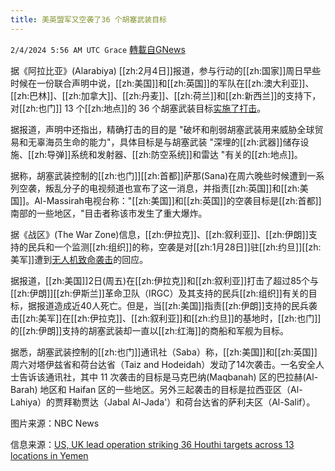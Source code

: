 ```yaml
---
title: 美英盟军又空袭了36 个胡塞武装目标
---
```

`2/4/2024 5:56 AM UTC Grace` [轉載自GNews](https://gnews.org/articles/2280098)

据《阿拉比亚》(Alarabiya) [[zh:2月4日]]报道，参与行动的[[zh:国家]]周日早些时候在一份联合声明中说，[[zh:美国]]和[[zh:英国]]的军队在[[zh:澳大利亚]]、[[zh:巴林]]、[[zh:加拿大]]、[[zh:丹麦]]、[[zh:荷兰]]和[[zh:新西兰]]的支持下，对[[zh:也门]] 13 个[[zh:地点]]的 36 个胡塞武装目标[实施了打击](https://gnews.org/m/2244378)。

据报道，声明中还指出，精确打击的目的是 "破坏和削弱胡塞武装用来威胁全球贸易和无辜海员生命的能力"，具体目标是与胡塞武装 "深埋的[[zh:武器]]储存设施、[[zh:导弹]]系统和发射器、[[zh:防空系统]]和雷达 "有关的[[zh:地点]]。

据称，胡塞武装控制的[[zh:也门]][[zh:首都]]萨那(Sana)在周六晚些时候遭到一系列空袭，叛乱分子的电视频道也宣布了这一消息，并指责[[zh:英国]]和[[zh:美国]]。Al-Massirah电视台称："[[zh:美国]]和[[zh:英国]]的空袭目标是[[zh:首都]]南部的一些地区，"目击者称该市发生了重大爆炸。

据《战区》(The War Zone)信息，[[zh:伊拉克]]、[[zh:叙利亚]]、[[zh:伊朗]]支持的民兵和一个监测[[zh:组织]]的称，空袭是对[[zh:1月28日]]驻[[zh:约旦]][[zh:美军]]遭到[无人机致命袭击](https://gnews.org/m/2261297)的回应。

据报道，[[zh:美国]]2日(周五)在[[zh:伊拉克]]和[[zh:叙利亚]]打击了超过85个与[[zh:伊朗]][[zh:伊斯兰]]革命卫队（IRGC）及其支持的民兵[[zh:组织]]有关的目标，据报道造成近40人死亡。但是，当[[zh:美国]]指责[[zh:伊朗]]支持的民兵袭击[[zh:美军]]在[[zh:伊拉克]]、[[zh:叙利亚]]和[[zh:约旦]]的基地时，[[zh:也门]]的[[zh:伊朗]]支持的胡塞武装却一直以[[zh:红海]]的商船和军舰为目标。

据悉，胡塞武装控制的[[zh:也门]]通讯社（Saba）称，[[zh:美国]]和[[zh:英国]]周六对塔伊兹省和荷台达省（Taiz and Hodeidah）发动了14次袭击。一名安全人士告诉该通讯社，其中 11 次袭击的目标是马克巴纳(Maqbanah) 区的巴拉赫(Al-Barah) 地区和 Haifan 区的一些地区。另外三起袭击的目标是拉西亚区（Al-Lahiya）的贾拜勒贾达（Jabal Al-Jada'）和荷台达省的萨利夫区（Al-Salif）。

图片来源：NBC News

信息来源：[US, UK lead operation striking 36 Houthi targets across 13 locations in Yemen](https://english.alarabiya.net/News/middle-east/2024/02/04/US-carrying-out-new-strikes-in-Yemen-US-officials)
